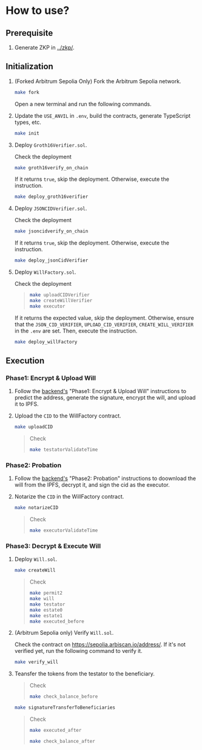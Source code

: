 # How to use?

## Prerequisite

1. Generate ZKP in [../zkp/](../zkp/).

## Initialization

1. (Forked Arbitrum Sepolia Only) Fork the Arbitrum Sepolia network.

   ```sh
   make fork
   ```

   Open a new terminal and run the following commands.

2. Update the `USE_ANVIL` in `.env`, build the contracts, generate TypeScript types, etc.

   ```sh
   make init
   ```

3. Deploy `Groth16Verifier.sol`.

   Check the deployment

   ```sh
   make groth16verify_on_chain
   ```

   If it returns `true`, skip the deployment. Otherwise, execute the instruction.

   ```sh
   make deploy_groth16verifier
   ```

4. Deploy `JSONCIDVerifier.sol`.

   Check the deployment

   ```sh
   make jsoncidverify_on_chain
   ```

   If it returns `true`, skip the deployment. Otherwise, execute the instruction.

   ```sh
   make deploy_jsonCidVerifier
   ```

5. Deploy `WillFactory.sol`.

   Check the deployment

   > ```sh
   > make uploadCIDVerifier
   > make createWillVerifier
   > make executor
   > ```

   If it returns the expected value, skip the deployment. Otherwise, ensure that the `JSON_CID_VERIFIER`, `UPLOAD_CID_VERIFIER`, `CREATE_WILL_VERIFIER` in the `.env` are set. Then, execute the instruction.

   ```sh
   make deploy_willFactory
   ```

## Execution

### Phase1: Encrypt & Upload Will

1. Follow the [backend's](../apps/backend/) "Phase1: Encrypt & Upload Will" instructions to predict the address, generate the signature, encrypt the will, and upload it to IPFS.

2. Upload the `CID` to the WillFactory contract.

   ```sh
   make uploadCID
   ```

   > Check
   >
   > ```sh
   > make testatorValidateTime
   > ```

### Phase2: Probation

1. Follow the [backend's](../apps/backend/) "Phase2: Probation" instructions to doownload the will from the IPFS, decrypt it, and sign the cid as the executor.

2. Notarize the `CID` in the WillFactory contract.

   ```sh
   make notarizeCID
   ```

   > Check
   >
   > ```sh
   > make executorValidateTime
   > ```

### Phase3: Decrypt & Execute Will

1. Deploy `Will.sol`.

   ```sh
   make createWill
   ```

   > Check
   >
   > ```sh
   > make permit2
   > make will
   > make testator
   > make estate0
   > make estate1
   > make executed_before
   > ```

2. (Arbitrum Sepolia only) Verify `Will.sol`.

   Check the contract on https://sepolia.arbiscan.io/address/<WILL>. If it's not verified yet, run the following command to verify it.

   ```sh
   make verify_will
   ```

3. Teansfer the tokens from the testator to the beneficiary.

   > Check
   >
   > ```sh
   > make check_balance_before
   > ```

   ```sh
   make signatureTransferToBeneficiaries
   ```

   > Check
   >
   > ```sh
   > make executed_after
   > ```
   >
   > ```sh
   > make check_balance_after
   > ```
